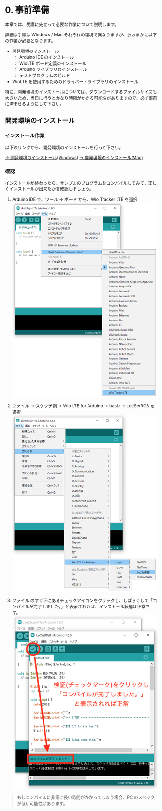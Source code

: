 # 0. 事前準備

本章では、受講に先立って必要な作業について説明します。

詳細な手順は Windows / Mac それぞれの環境で異なりますが、おおまかに以下の作業が必要となります。

- 開発環境のインストール
  - Arduino IDE のインストール
  - WioLTE ボード定義のインストール
  - Arduino ライブラリのインストール
  - テストプログラムのビルド
- WioLTE を使用するためのドライバー・ライブラリのインストール

特に、開発環境のインストールについては、ダウンロードするファイルサイズも大きいため、当日に行うとかなり時間がかかる可能性がありますので、必ず事前に済ませるようにして下さい。

## 開発環境のインストール
### インストール作業
以下のリンクから、開発環境のインストールを行って下さい。

[→ 開発環境のインストール(Windows)](prepare-win.html)
[→ 開発環境のインストール(Mac)](prepare-mac.html)

### 確認
インストールが終わったら、サンプルのプログラムをコンパイルしてみて、正しくインストールが出来たかを確認しましょう。

1. Arduino IDE で、ツール → ボード から、Wio Tracker LTE を選択
![ボードの選択](images/select_board.png)

2. ファイル → スケッチ例 → Wio LTE for Arduino → basic → LedSetRGB を選択
![スケッチ例を開く](images/open_sketch.png)

3. ファイル のすぐ下にあるチェックアイコンをクリックし、しばらくして「コンパイルが完了しました。」と表示されれば、インストール状態は正常です。
![検証](images/verify.png)

> もしコンパイルに非常に長い時間がかかってしまう場合、PC のスペックが低い可能性があります。

